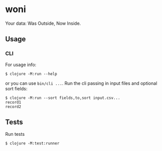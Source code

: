 # woni

Your data: Was Outside, Now Inside.


## Usage

### CLI

For usage info:

    $ clojure -M:run --help

or you can use `bin/cli ...`.
Run the cli passing in input files and optional sort fields:

    $ clojure -M:run --sort fields,to,sort input.csv...
    record1
    record2



## Tests

Run tests

    $ clojure -M:test:runner
